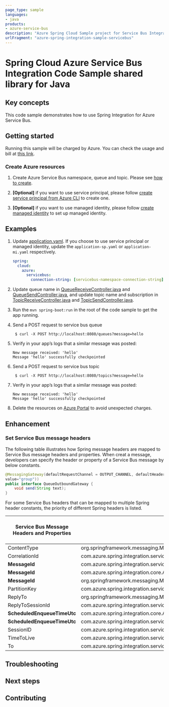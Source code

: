 ```yaml
---
page_type: sample
languages:
- java
products:
- azure-service-bus
description: "Azure Spring Cloud Sample project for Service Bus Integration client library"
urlFragment: "azure-spring-integration-sample-servicebus"
---
```


# Spring Cloud Azure Service Bus Integration Code Sample shared library for Java

## Key concepts

This code sample demonstrates how to use Spring Integration for Azure Service Bus.


## Getting started

Running this sample will be charged by Azure. You can check the usage and bill at
[this link][azure-account].



### Create Azure resources

1. Create Azure Service Bus namespace, queue and topic. Please see 
   [how to create][create-service-bus].

1.  **[Optional]** if you want to use service principal, please follow
    [create service principal from Azure CLI][create-sp-using-azure-cli] to create one.

1.  **[Optional]** if you want to use managed identity, please follow
    [create managed identity][create-managed-identity] to set up managed identity.


## Examples

1. Update [application.yaml]. If you choose to use
   service principal or managed identity, update the `application-sp.yaml` or
   `application-mi.yaml` respectively.
    ```yaml
    spring:
      cloud:
        azure:
          servicebus:
            connection-string: [servicebus-namespace-connection-string]
    ```

1. Update queue name in 
   [QueueReceiveController.java][queue-receive-controller] and
   [QueueSendController.java][queue-send-controller], 
   and update topic name and subscription in
   [TopicReceiveController.java][topic-receive-controller] and
   [TopicSendController.java][topic-send-controller].
   
    
1.  Run the `mvn spring-boot:run` in the root of the code sample to get the app running.

1. Send a POST request to service bus queue

        $ curl -X POST http://localhost:8080/queues?message=hello

1.  Verify in your app’s logs that a similar message was posted:

        New message received: 'hello'
        Message 'hello' successfully checkpointed

1. Send a POST request to service bus topic

        $ curl -X POST http://localhost:8080/topics?message=hello

1.  Verify in your app’s logs that a similar message was posted:

        New message received: 'hello'
        Message 'hello' successfully checkpointed

1.  Delete the resources on [Azure Portal][azure-portal] to avoid unexpected charges.

## Enhancement
### Set Service Bus message headers
The following table illustrates how Spring message headers are mapped to Service Bus message headers and properties.
When creat a message, developers can specify the header or property of a Service Bus message by below constants.

```java
@MessagingGateway(defaultRequestChannel = OUTPUT_CHANNEL, defaultHeaders = @GatewayHeader(name = SESSION_ID,
value="group"))
public interface QueueOutboundGateway {
    void send(String text);
}
```

For some Service Bus headers that can be mapped to multiple Spring header constants, the priority of different Spring headers is listed.

Service Bus Message Headers and Properties | Spring Message Header Constants | Type | Priority Number (Descending priority)
---|---|---|---
ContentType | org.springframework.messaging.MessageHeaders.CONTENT_TYPE | String | N/A
CorrelationId | com.azure.spring.integration.servicebus.converter.ServiceBusMessageHeaders.CORRELATION_ID | String | N/A
**MessageId** | com.azure.spring.integration.servicebus.converter.ServiceBusMessageHeaders.MESSAGE_ID | String | 1
**MessageId** | com.azure.spring.integration.core.AzureHeaders.RAW_ID | String | 2
**MessageId** | org.springframework.messaging.MessageHeaders.ID | UUID | 3
PartitionKey | com.azure.spring.integration.servicebus.converter.ServiceBusMessageHeaders.PARTITION_KEY | String | N/A
ReplyTo | org.springframework.messaging.MessageHeaders.REPLY_CHANNEL | String | N/A
ReplyToSessionId | com.azure.spring.integration.servicebus.converter.ServiceBusMessageHeaders.REPLY_TO_SESSION_ID | String | N/A
**ScheduledEnqueueTimeUtc** | com.azure.spring.integration.core.AzureHeaders.SCHEDULED_ENQUEUE_MESSAGE | Integer | 1
**ScheduledEnqueueTimeUtc** | com.azure.spring.integration.servicebus.converter.ServiceBusMessageHeaders.SCHEDULED_ENQUEUE_TIME | Instant | 2
SessionID | com.azure.spring.integration.servicebus.converter.ServiceBusMessageHeaders.SESSION_ID | String | N/A
TimeToLive | com.azure.spring.integration.servicebus.converter.ServiceBusMessageHeaders.TIME_TO_LIVE | Duration | N/A
To | com.azure.spring.integration.servicebus.converter.ServiceBusMessageHeaders.TO | String | N/A

## Troubleshooting

## Next steps

## Contributing

[azure-account]: https://azure.microsoft.com/account/
[azure-portal]: https://ms.portal.azure.com/
[create-service-bus]: https://docs.microsoft.com/azure/service-bus-messaging/service-bus-create-namespace-portal
[create-managed-identity]: https://github.com/Azure-Samples/azure-spring-boot-samples/blob/main/create-managed-identity.md
[create-sp-using-azure-cli]: https://github.com/Azure-Samples/azure-spring-boot-samples/blob/main/create-sp-using-azure-cli.md

[queue-receive-controller]: https://github.com/Azure-Samples/azure-spring-boot-samples/blob/main/servicebus/azure-spring-integration-sample-servicebus/src/main/java/com/azure/spring/sample/servicebus/QueueReceiveController.java
[queue-send-controller]: https://github.com/Azure-Samples/azure-spring-boot-samples/blob/main/servicebus/azure-spring-integration-sample-servicebus/src/main/java/com/azure/spring/sample/servicebus/QueueSendController.java
[topic-receive-controller]: https://github.com/Azure-Samples/azure-spring-boot-samples/blob/main/servicebus/azure-spring-integration-sample-servicebus/src/main/java/com/azure/spring/sample/servicebus/TopicReceiveController.java
[topic-send-controller]: https://github.com/Azure-Samples/azure-spring-boot-samples/blob/main/servicebus/azure-spring-integration-sample-servicebus/src/main/java/com/azure/spring/sample/servicebus/TopicSendController.java
[application.yaml]: https://github.com/Azure-Samples/azure-spring-boot-samples/blob/main/servicebus/azure-spring-integration-sample-servicebus/src/main/resources/application.yaml



